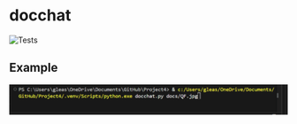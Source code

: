 # docchat
![Tests](https://github.com/GabrielJLea/Project4/actions/workflows/tests.yml/badge.svg)

## Example

![example](Video/LLM.gif)

